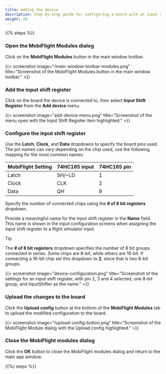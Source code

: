 ```yaml
---
title: Adding the device
description: Step-by-step guide for configuring a board with an input shift register in MobiFlight.
weight: 20
---
```


{{% steps %}}

### Open the MobiFlight Modules dialog

Click on the **MobiFlight Modules** button in the main window toolbar.

{{< screenshot image="/main-window-toolbar-modules.png" title="Screenshot of the MobiFlight Modules button in the main window toolbar." >}}

### Add the input shift register

Click on the board the device is connected to, then select **Input Shift Register** from the **Add device** menu.

{{< screenshot image="add-device-menu.png" title="Screenshot of the menu open with the Input Shift Register item highlighted." >}}

### Configure the input shift register

Use the **Latch**, **Clock**, and **Data** dropdowns to specify the board pins used. The pin names can vary depending on the chip used, use the following mapping for
the most common names:

| MobiFlight Setting | 74HC165 input | 74HC165 pin |
| ------------------ | ------------- | ----------- |
| Latch              | SH/~LD        | 1           |
| Clock              | CLK           | 2           |
| Data               | QH            | 9           |

Specify the number of connected chips using the **# of 8 bit registers** dropdown.

Provide a meaningful name for the input shift register in the **Name** field. This name is shown in the input configuration screens when assigning the input shift register to a flight simulator input.

> [!TIP]
> The **# of 8 bit registers** dropdown specifies the number of 8 bit groups connected
> in series. Some chips are 8-bit, while others are 16-bit. If connecting a 16-bit chip
> set this dropdown to **2**, since that is two 8-bit groups.

{{< screenshot image="device-configuration.png" title="Screenshot of the settings for an input shift register, with pin 2, 3 and 4 selected, one 8-bit group, and InputShifter as the name." >}}

### Upload the changes to the board

Click the **Upload config** button at the bottom of the **MobiFlight Modules** tab to upload the modified
configuration to the board.

{{< screenshot image="/upload-config-button.png" title="Screenshot of the MobiFlight Module dialog with the Upload config highlighted." >}}

### Close the MobiFlight modules dialog

Click the **OK** button to close the MobiFlight modules dialog and return to the main app window.

{{%/ steps %}}
